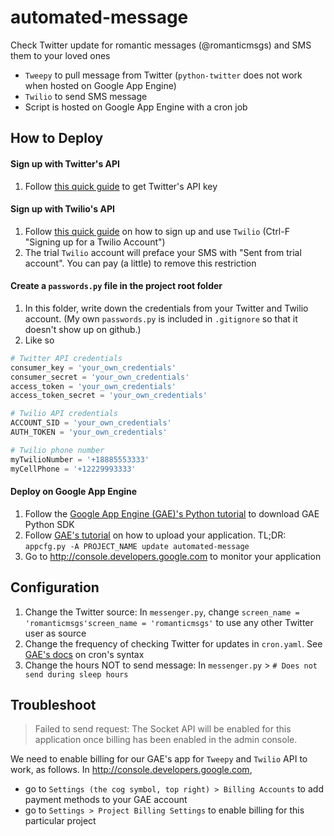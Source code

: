 # automated-message
Check Twitter update for romantic messages (@romanticmsgs) and SMS them to your loved ones

- `Tweepy` to pull message from Twitter (`python-twitter` does not work when hosted on Google App Engine)
- `Twilio` to send SMS message
- Script is hosted on Google App Engine with a cron job

## How to Deploy

#### Sign up with Twitter's API
1. Follow [this quick guide](http://www.gabfirethemes.com/create-twitter-api-key/) to get Twitter's API key

#### Sign up with Twilio's API
1. Follow [this quick guide](https://automatetheboringstuff.com/chapter16/) on how to sign up and use `Twilio` (Ctrl-F "Signing up for a Twilio Account")
2. The trial `Twilio` account will preface your SMS with "Sent from trial account". You can pay (a little) to remove this restriction

#### Create a `passwords.py` file in the project root folder
1. In this folder, write down the credentials from your Twitter and Twilio account. (My own `passwords.py` is included in `.gitignore` so that it doesn't show up on github.)
2. Like so

```python
# Twitter API credentials
consumer_key = 'your_own_credentials'
consumer_secret = 'your_own_credentials'
access_token = 'your_own_credentials'
access_token_secret = 'your_own_credentials'

# Twilio API credentials
ACCOUNT_SID = 'your_own_credentials'
AUTH_TOKEN = 'your_own_credentials'

# Twilio phone number
myTwilioNumber = '+18885553333'
myCellPhone = '+12229993333'
```

#### Deploy on Google App Engine
1. Follow the [Google App Engine (GAE)'s Python tutorial](https://cloud.google.com/appengine/docs/python/gettingstartedpython27/introduction) to download GAE Python SDK
2. Follow [GAE's tutorial](https://cloud.google.com/appengine/docs/python/gettingstartedpython27/uploading) on how to upload your application. TL;DR: `appcfg.py -A PROJECT_NAME update automated-message`
3. Go to http://console.developers.google.com to monitor your application

## Configuration
1. Change the Twitter source: In `messenger.py`, change `screen_name = 'romanticmsgs'screen_name = 'romanticmsgs'` to use any other Twitter user as source
2. Change the frequency of checking Twitter for updates in `cron.yaml`. See [GAE's docs](https://cloud.google.com/appengine/docs/python/config/cron) on cron's syntax
3. Change the hours NOT to send message: In `messenger.py` > `# Does not send during sleep hours`

## Troubleshoot

> Failed to send request: The Socket API will be enabled for this application once billing has been enabled in the admin console.

We need to enable billing for our GAE's app for `Tweepy` and `Twilio` API to work, as follows. In http://console.developers.google.com, 
- go to `Settings (the cog symbol, top right) > Billing Accounts` to add payment methods to your GAE account
- go to `Settings > Project Billing Settings` to enable billing for this particular project

